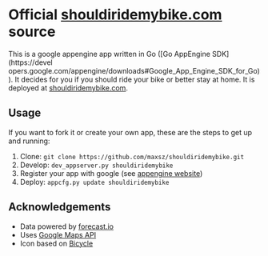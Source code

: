 # Official [shouldiridemybike.com](http://shouldiridemybike.com) source

This is a google appengine app written in Go ([Go AppEngine SDK](https://devel
opers.google.com/appengine/downloads#Google_App_Engine_SDK_for_Go)). It
decides for you if you should ride your bike or better stay at home. It is
deployed at [shouldiridemybike.com](http://shouldiridemybike.com).

## Usage

If you want to fork it or create your own app, these are the steps to get up
and running:

1. Clone: `git clone https://github.com/maxsz/shouldiridemybike.git`
2. Develop: `dev_appserver.py shouldiridemybike`
3. Register your app with google (see [appengine website](https://developers.google.com/appengine))
4. Deploy: `appcfg.py update shouldiridemybike`

## Acknowledgements

- Data powered by [forecast.io](http://forecast.io)
- Uses [Google Maps API](https://developers.google.com/maps)
- Icon based on [Bicycle](http://thenounproject.com/noun/bicycle/#icon-No54)
